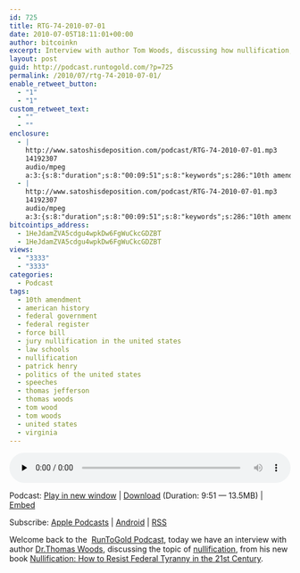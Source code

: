 ```yaml
---
id: 725
title: RTG-74-2010-07-01
date: 2010-07-05T18:11:01+00:00
author: bitcoinkn
excerpt: Interview with author Tom Woods, discussing how nullification, the 10th amendment, could be key in salvaging American lifestyle since the recession hit.
layout: post
guid: http://podcast.runtogold.com/?p=725
permalink: /2010/07/rtg-74-2010-07-01/
enable_retweet_button:
  - "1"
  - "1"
custom_retweet_text:
  - ""
  - ""
enclosure:
  - |
    http://www.satoshisdeposition.com/podcast/RTG-74-2010-07-01.mp3
    14192307
    audio/mpeg
    a:3:{s:8:"duration";s:8:"00:09:51";s:8:"keywords";s:286:"10th amendment, nullification, virginia, federal government, thomas jefferson, law schools, patrick henry, tom wood, federal register, american history, thomas woods, tom woods, speeches, politics of the united states, united states, force bill, jury nullification in the united states ";s:6:"author";s:17:"Trace Mayer, J.D.";}
  - |
    http://www.satoshisdeposition.com/podcast/RTG-74-2010-07-01.mp3
    14192307
    audio/mpeg
    a:3:{s:8:"duration";s:8:"00:09:51";s:8:"keywords";s:286:"10th amendment, nullification, virginia, federal government, thomas jefferson, law schools, patrick henry, tom wood, federal register, american history, thomas woods, tom woods, speeches, politics of the united states, united states, force bill, jury nullification in the united states ";s:6:"author";s:17:"Trace Mayer, J.D.";}
bitcointips_address:
  - 1HeJdamZVA5cdgu4wpkDw6FgWuCkcGDZBT
  - 1HeJdamZVA5cdgu4wpkDw6FgWuCkcGDZBT
views:
  - "3333"
  - "3333"
categories:
  - Podcast
tags:
  - 10th amendment
  - american history
  - federal government
  - federal register
  - force bill
  - jury nullification in the united states
  - law schools
  - nullification
  - patrick henry
  - politics of the united states
  - speeches
  - thomas jefferson
  - thomas woods
  - tom wood
  - tom woods
  - united states
  - virginia
---
```

<!--powerpress_player-->

<div class="powerpress_player" id="powerpress_player_5665">
  <audio class="wp-audio-shortcode" id="audio-725-76" preload="none" style="width: 100%;" controls="controls"><source type="audio/mpeg" src="http://media.blubrry.com/bitcoinruntogold/p/www.satoshisdeposition.com/podcast/RTG-74-2010-07-01.mp3?_=76" /><a href="http://media.blubrry.com/bitcoinruntogold/p/www.satoshisdeposition.com/podcast/RTG-74-2010-07-01.mp3">http://media.blubrry.com/bitcoinruntogold/p/www.satoshisdeposition.com/podcast/RTG-74-2010-07-01.mp3</a></audio>
</div>

<p class="powerpress_links powerpress_links_mp3">
  Podcast: <a href="http://media.blubrry.com/bitcoinruntogold/p/www.satoshisdeposition.com/podcast/RTG-74-2010-07-01.mp3" class="powerpress_link_pinw" target="_blank" title="Play in new window" onclick="return powerpress_pinw('https://www.bitcoin.kn/?powerpress_pinw=725-podcast');" rel="nofollow">Play in new window</a> | <a href="http://media.blubrry.com/bitcoinruntogold/s/www.satoshisdeposition.com/podcast/RTG-74-2010-07-01.mp3" class="powerpress_link_d" title="Download" rel="nofollow" download="RTG-74-2010-07-01.mp3">Download</a> (Duration: 9:51 &#8212; 13.5MB) | <a href="#" class="powerpress_link_e" title="Embed" onclick="return powerpress_show_embed('725-podcast');" rel="nofollow">Embed</a>
</p>

<p class="powerpress_embed_box" id="powerpress_embed_725-podcast" style="display: none;">
  <input id="powerpress_embed_725-podcast_t" type="text" value="<iframe width=&quot;320&quot; height=&quot;30&quot; src=&quot;https://www.bitcoin.kn/?powerpress_embed=725-podcast&amp;powerpress_player=mediaelement-audio&quot; frameborder=&quot;0&quot; scrolling=&quot;no&quot;></iframe>" onclick="javascript: this.select();" onfocus="javascript: this.select();" style="width: 70%;" readOnly />
</p>

<p class="powerpress_links powerpress_subscribe_links">
  Subscribe: <a href="https://itunes.apple.com/WebObjects/MZStore.woa/wa/viewPodcast?id=301670981&mt=2&ls=1#episodeGuid=http%3A%2F%2Fpodcast.runtogold.com%2F%3Fp%3D725" class="powerpress_link_subscribe powerpress_link_subscribe_itunes" title="Subscribe on Apple Podcasts" rel="nofollow">Apple Podcasts</a> | <a href="https://subscribeonandroid.com/www.bitcoin.kn/feed/podcast/" class="powerpress_link_subscribe powerpress_link_subscribe_android" title="Subscribe on Android" rel="nofollow">Android</a> | <a href="https://www.bitcoin.kn/feed/podcast/" class="powerpress_link_subscribe powerpress_link_subscribe_rss" title="Subscribe via RSS" rel="nofollow">RSS</a>
</p>

Welcome back to the  <a href="http://podcast.runtogold.com/2010/07/rtg-74-2010-07-01/" target="_blank">RunToGold Podcast</a>, today we have an interview with author <a title="thomas woods" href="http://www.thomasewoods.com/" target="_blank">Dr.Thomas Woods</a>, discussing the topic of <a title="nullification" href="http://www.runtogold.com/2010/07/nullification-recession/" target="_blank">nullification</a>, from his new book <a href="http://www.runtogold.com/nullificationbook" target="_blank">Nullification: How to Resist Federal Tyranny in the 21st Century</a>.